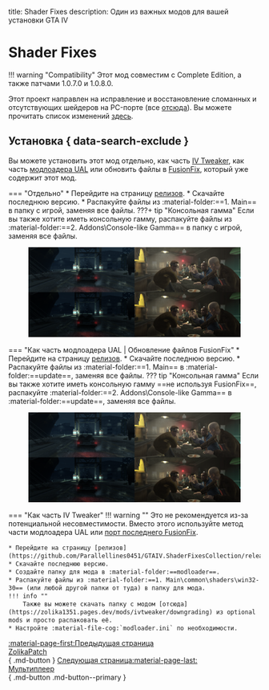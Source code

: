 title: Shader Fixes
description: Один из важных модов для вашей установки GTA IV

# Shader Fixes
!!! warning "Compatibility" 
    Этот мод совместим с Complete Edition, а также патчами 1.0.7.0 и 1.0.8.0.

Этот проект направлен на исправление и восстановление сломанных и отсутствующих шейдеров на PC-порте (все [отсюда](https://uk.libertycity.net/gta-4/articles/4346-gta-iv-complete-edition-xbox-protiv-pc.html)). Вы можете прочитать список изменений [здесь](https://github.com/Parallellines0451/GTAIV.ShaderFixesCollection/blob/main/README.md#feature-list).

## Установка { data-search-exclude }
Вы можете установить этот мод отдельно, как часть [IV Tweaker](../../extras/modloading/#iv-tweaker), как часть [модлоадера UAL](../../extras/modloading/#ultimate-asi-loader) или обновить файлы в [FusionFix](fusionfix.md), который уже содержит этот мод.

=== "Отдельно"
    * Перейдите на страницу [релизов](https://github.com/Parallellines0451/GTAIV.ShaderFixesCollection/releases).
    * Скачайте последнюю версию.
    * Распакуйте файлы из :material-folder:==1. Main== в папку с игрой, заменяя все файлы.
    ???+ tip "Консольная гамма"
        Если вы также хотите иметь консольную гамму, распакуйте файлы из :material-folder:==2. Addons\Console-like Gamma== в папку с игрой, заменяя все файлы.
        <figure markdown>
            ![Консольная гамма](assets/console-gamma.png)
            <figcaption></figcaption>
         </figure>

=== "Как часть модлоадера UAL | Обновление файлов FusionFix"
    * Перейдите на страницу [релизов](https://github.com/Parallellines0451/GTAIV.ShaderFixesCollection/releases).
    * Скачайте последнюю версию.
    * Распакуйте файлы из :material-folder:==1. Main== в :material-folder:==update==, заменяя все файлы.
    ??? tip "Консольная гамма"
        Если вы также хотите иметь консольную гамму ==не используя FusionFix==, распакуйте :material-folder:==2. Addons\Console-like Gamma== в :material-folder:==update==, заменяя все файлы.
        <figure markdown>
            ![Консольная гамма](assets/console-gamma.png)
            <figcaption></figcaption>
        </figure>

=== "Как часть IV Tweaker"
    !!! warning ""
        Это не рекомендуется из-за потенциальной несовместимости. Вместо этого используйте метод части модлоадера UAL или [порт последнего FusionFix](fusionfix.md).

    * Перейдите на страницу [релизов](https://github.com/Parallellines0451/GTAIV.ShaderFixesCollection/releases).
    * Скачайте последнюю версию.
    * Создайте папку для мода в :material-folder:==modloader==.
    * Распакуйте файлы из :material-folder:==1. Main\common\shaders\win32-30== (или любой другой папки от туда) в папку для мода.
    !!! info ""
        Также вы можете скачать папку с модом [отсюда](https://zolika1351.pages.dev/mods/ivtweaker/downgrading) из optional mods и просто распаковать её.
    * Настройте :material-file-cog:`modloader.ini` по необходимости.

[:material-page-first:Предыдущая страница <br>ZolikaPatch</br>](fusionfix.md){ .md-button } [Следующая страница:material-page-last: <br>Мультиплеер</br>](../multiplayer.md){ .md-button .md-button--primary }